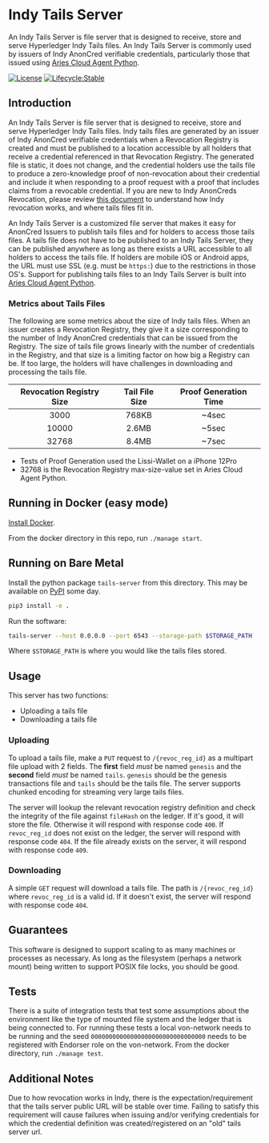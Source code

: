 # Indy Tails Server

An Indy Tails Server is file server that is designed to receive, store and serve
Hyperledger Indy Tails files. An Indy Tails Server is commonly used by issuers
of Indy AnonCred verifiable credentials, particularly those that issued using
[Aries Cloud Agent Python](https://github.com/hyperledger/aries-cloudagent-python).

[![License](https://img.shields.io/badge/License-Apache%202.0-blue.svg)](LICENSE)
[![Lifecycle:Stable](https://img.shields.io/badge/Lifecycle-Stable-97ca00)](README.md)

## Introduction

An Indy Tails Server is file server that is designed to receive, store and serve
Hyperledger Indy Tails files. Indy tails files are generated by an issuer of
Indy AnonCred verifiable credentials when a Revocation Registry is created and
must be published to a location accessible by all holders that receive a credential
referenced in that Revocation Registry. The generated file is static, it does not
change, and the credential holders use the tails file to produce a zero-knowledge
proof of non-revocation about their credential and include it when responding to
a proof request with a proof that includes claims from a revocable credential. If
you are new to Indy AnonCreds Revocation, please review
[this document](https://github.com/hyperledger/indy-hipe/tree/main/text/0011-cred-revocation) to understand
how Indy revocation works, and where tails files fit in.

An Indy Tails Server is a customized file server that makes it easy for AnonCred
Issuers to publish tails files and for holders to access those tails files. A tails
file does not have to be published to an Indy Tails Server, they can be published
anywhere as long as there exists a URL accessible to all holders to access the tails
file. If holders are mobile iOS or Android apps, the URL must use SSL (e.g. must be
`https:`) due to the restrictions in those OS's. Support for publishing tails files
to an Indy Tails Server is built into
[Aries Cloud Agent Python](https://github.com/hyperledger/aries-cloudagent-python).

### Metrics about Tails Files

The following are some metrics about the size of Indy tails files. When
an issuer creates a Revocation Registry, they give it a size corresponding
to the number of Indy AnonCred credentials that can be issued from the Registry.
The size of tails file grows linearly with the number of credentials in the
Registry, and that size is a limiting factor on how big a Registry can be. If
too large, the holders will have challenges in downloading and processing the
tails file.

| Revocation Registry Size | Tail File Size | Proof Generation Time |
| :---: | :---: | :---: |
| 3000 | 768KB | ~4sec |
| 10000 | 2.6MB | ~5sec |
| 32768 | 8.4MB | ~7sec |

- Tests of Proof Generation used the Lissi-Wallet on a iPhone 12Pro
- 32768 is the Revocation Registry max-size-value set in Aries Cloud Agent Python.

## Running in Docker (easy mode)

[Install Docker](https://docs.docker.com/get-docker/).

From the docker directory in this repo, run `./manage start`.

## Running on Bare Metal

Install the python package `tails-server` from this directory. This may be available on [PyPI](https://pypi.org/) some day.

```bash
pip3 install -e .
```

Run the software:

```bash
tails-server --host 0.0.0.0 --port 6543 --storage-path $STORAGE_PATH
```

Where `$STORAGE_PATH` is where you would like the tails files stored.

## Usage

This server has two functions:

- Uploading a tails file
- Downloading a tails file

### Uploading

To upload a tails file, make a `PUT` request to `/{revoc_reg_id}` as a multipart file upload with 2 fields. The **first** field _must_ be named `genesis` and the **second** field _must_ be named `tails`. `genesis` should be the genesis transactions file and `tails` should be the tails file. The server supports chunked encoding for streaming very large tails files.

The server will lookup the relevant revocation registry definition and check the integrity of the file against `fileHash` on the ledger. If it's good, it will store the file. Otherwise it will respond with response code `400`. If `revoc_reg_id` does not exist on the ledger, the server will respond with response code `404`. If the file already exists on the server, it will respond with response code `409`.

### Downloading

A simple `GET` request will download a tails file. The path is `/{revoc_reg_id}` where `revoc_reg_id` is a valid id. If it doesn't exist, the server will respond with response code `404`.

## Guarantees

This software is designed to support scaling to as many machines or processes as necessary. As long as the filesystem (perhaps a network mount) being written to support POSIX file locks, you should be good.

## Tests

There is a suite of integration tests that test some assumptions about the environment like the type of mounted file system and the ledger that is being connected to. For running these tests a local von-network needs to be running and the seed `00000000000000000000000000000000` needs to be registered with Endorser role on the von-network.
From the docker directory, run `./manage test`.

## Additional Notes

Due to how revocation works in Indy, there is the expectation/requirement that the tails server public URL will be stable over time.
Failing to satisfy this requirement will cause failures when issuing and/or verifying credentials for which the credential definition was created/registered on an "old" tails server url.
